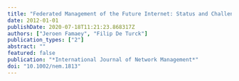 ```yaml
---
title: "Federated Management of the Future Internet: Status and Challenges"
date: 2012-01-01
publishDate: 2020-07-18T11:21:23.868317Z
authors: ["Jeroen Famaey", "Filip De Turck"]
publication_types: ["2"]
abstract: ""
featured: false
publication: "*International Journal of Network Management*"
doi: "10.1002/nem.1813"
---
```


